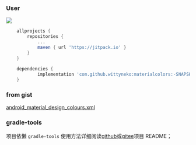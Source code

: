 ### User

[![](https://jitpack.io/v/wittyneko/materialcolors.svg)](https://jitpack.io/#wittyneko/materialcolors)

```groovy
	allprojects {
		repositories {
			...
			maven { url 'https://jitpack.io' }
		}
	}
	
	dependencies {
	        implementation 'com.github.wittyneko:materialcolors:-SNAPSHOT'
	}
```

### from gist

[android_material_design_colours.xml](https://gist.github.com/daniellevass/b0b8cfa773488e138037)

### gradle-tools

项目依懒 `gradle-tools` 使用方法详细阅读[github](https://github.com/wittyneko/gradle-tools)或[gitee](https://gitee.com/wittyneko/gradle-tools)项目 README；
